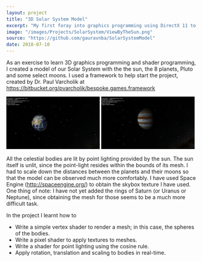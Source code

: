 ```yaml
---
layout: project
title: "3D Solar System Model"
excerpt: "My first foray into graphics programming using DirectX 11 to render out our Solar System."
image: "/images/Projects/SolarSystem/ViewByTheSun.png"
source: "https://github.com/gauravnba/SolarSystemModel"
date: 2018-07-10
---
```

As an exercise to learn 3D graphics programming and shader programming, I created a model of our Solar System with the the sun, the 8 planets, Pluto and some select moons. I used a framework to help start the project, created by Dr. Paul Varcholik at https://bitbucket.org/pvarcholik/bespoke.games.framework

<img src="/images/Projects/SolarSystem/Earth.png" width="49%"/> <img src="/images/Projects/SolarSystem/JupiterAndGallileanMoons.png" width="49%"/>

All the celestial bodies are lit by point lighting provided by the sun. The sun itself is unlit, since the point-light resides within the bounds of its mesh. I had to scale down the distances between the planets and their moons so that the model can be observed much more comfortably. I have used Space Engine (http://spaceengine.org/) to obtain the skybox texture I have used. One thing of note: I have not yet added the rings of Saturn (or Uranus or Neptune), since obtaining the mesh for those seems to be a much more difficult task.

In the project I learnt how to
<ul>
    <li>Write a simple vertex shader to render a mesh; in this case, the spheres of the bodies.	</li>
    <li>Write a pixel shader to apply textures to meshes.                                       </li>
    <li>Write a shader for point lighting using the cosine rule.                                </li>
    <li>Apply rotation, translation and scaling to bodies in real-time.							</li>
</ul>